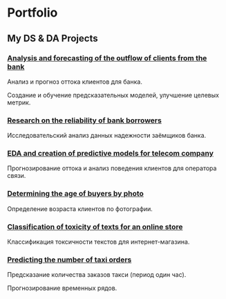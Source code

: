 # Portfolio

## My DS & DA Projects

### [Analysis and forecasting of the outflow of clients from the bank](Analysis_and_forecasting_of_the_outflow_of_clients_from_the_bank)

Анализ и прогноз оттока клиентов для банка.

Создание и обучение предсказательных моделей, улучшение целевых метрик.

### [Research on the reliability of bank borrowers](Research_on_the_reliability_of_bank_borrowers)

Исследовательский анализ данных надежности заёмщиков банка.

### [EDA and creation of predictive models for telecom company](EDA_and_creation_of_predictive_models_for_telecom_company)

Прогнозирование оттока и анализ поведения клиентов для оператора связи.

### [Determining the age of buyers by photo](Determining_the_age_of_buyers_by_photo)

Определение возраста клиентов по фотографии.

### [Classification of toxicity of texts for an online store](Classification_of_toxicity_of_texts_for_an_online_store)

Классификация токсичности текстов для интернет-магазина.

### [Predicting the number of taxi orders](Predicting_the_number_of_taxi_orders)

Предсказание количества заказов такси (период один час).

Прогнозирование временных рядов.
